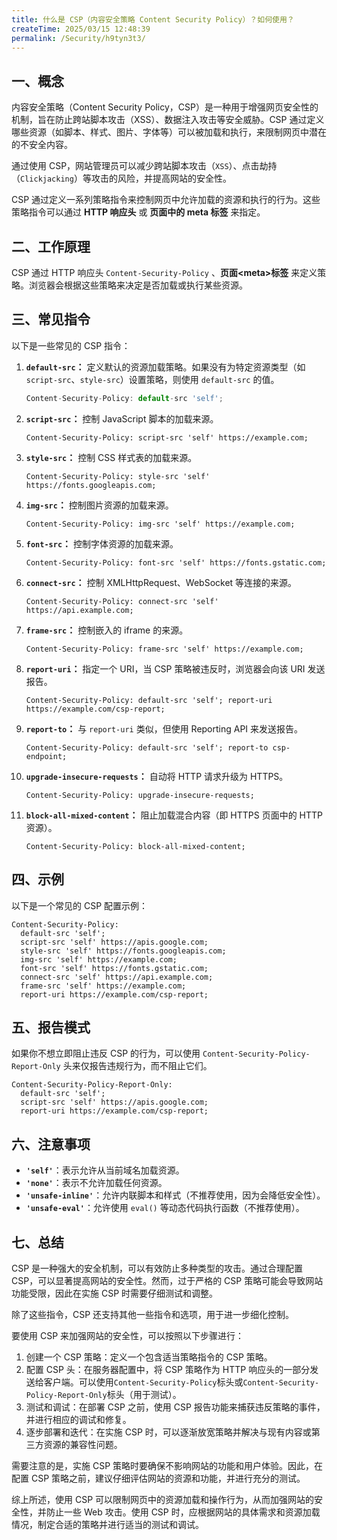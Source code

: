 ```yaml
---
title: 什么是 CSP（内容安全策略 Content Security Policy）？如何使用？
createTime: 2025/03/15 12:48:39
permalink: /Security/h9tyn3t3/
---
```


## 一、概念

内容安全策略（Content Security Policy，CSP）是一种用于增强网页安全性的机制，旨在防止跨站脚本攻击（XSS）、数据注入攻击等安全威胁。CSP 通过定义哪些资源（如脚本、样式、图片、字体等）可以被加载和执行，来限制网页中潜在的不安全内容。

通过使用 CSP，网站管理员可以减少跨站脚本攻击（`XSS`）、点击劫持（`Clickjacking`）等攻击的风险，并提高网站的安全性。

CSP 通过定义一系列策略指令来控制网页中允许加载的资源和执行的行为。这些策略指令可以通过 **HTTP 响应头** 或 **页面中的 meta 标签** 来指定。

## 二、工作原理

CSP 通过 HTTP 响应头 `Content-Security-Policy` 、**页面\<meta\>标签** 来定义策略。浏览器会根据这些策略来决定是否加载或执行某些资源。

## 三、常见指令

以下是一些常见的 CSP 指令：

1. **`default-src`：** 定义默认的资源加载策略。如果没有为特定资源类型（如 `script-src`、`style-src`）设置策略，则使用 `default-src` 的值。

   ```js
   Content-Security-Policy: default-src 'self';
   ```

2. **`script-src`：** 控制 JavaScript 脚本的加载来源。

   ```http
   Content-Security-Policy: script-src 'self' https://example.com;
   ```

3. **`style-src`：** 控制 CSS 样式表的加载来源。

   ```http
   Content-Security-Policy: style-src 'self' https://fonts.googleapis.com;
   ```

4. **`img-src`：** 控制图片资源的加载来源。

   ```http
   Content-Security-Policy: img-src 'self' https://example.com;
   ```

5. **`font-src`：** 控制字体资源的加载来源。

   ```http
   Content-Security-Policy: font-src 'self' https://fonts.gstatic.com;
   ```

6. **`connect-src`：** 控制 XMLHttpRequest、WebSocket 等连接的来源。

   ```http
   Content-Security-Policy: connect-src 'self' https://api.example.com;
   ```

7. **`frame-src`：** 控制嵌入的 iframe 的来源。

   ```http
   Content-Security-Policy: frame-src 'self' https://example.com;
   ```

8. **`report-uri`：** 指定一个 URI，当 CSP 策略被违反时，浏览器会向该 URI 发送报告。

   ```http
   Content-Security-Policy: default-src 'self'; report-uri https://example.com/csp-report;
   ```

9. **`report-to`：** 与 `report-uri` 类似，但使用 Reporting API 来发送报告。

   ```http
   Content-Security-Policy: default-src 'self'; report-to csp-endpoint;
   ```

10. **`upgrade-insecure-requests`：** 自动将 HTTP 请求升级为 HTTPS。

    ```http
    Content-Security-Policy: upgrade-insecure-requests;
    ```

11. **`block-all-mixed-content`：** 阻止加载混合内容（即 HTTPS 页面中的 HTTP 资源）。

    ```http
    Content-Security-Policy: block-all-mixed-content;
    ```

## 四、示例

以下是一个常见的 CSP 配置示例：

```http
Content-Security-Policy:
  default-src 'self';
  script-src 'self' https://apis.google.com;
  style-src 'self' https://fonts.googleapis.com;
  img-src 'self' https://example.com;
  font-src 'self' https://fonts.gstatic.com;
  connect-src 'self' https://api.example.com;
  frame-src 'self' https://example.com;
  report-uri https://example.com/csp-report;
```

## 五、报告模式

如果你不想立即阻止违反 CSP 的行为，可以使用 `Content-Security-Policy-Report-Only` 头来仅报告违规行为，而不阻止它们。

```http
Content-Security-Policy-Report-Only:
  default-src 'self';
  script-src 'self' https://apis.google.com;
  report-uri https://example.com/csp-report;
```

## 六、注意事项

- **`'self'`**：表示允许从当前域名加载资源。
- **`'none'`**：表示不允许加载任何资源。
- **`'unsafe-inline'`**：允许内联脚本和样式（不推荐使用，因为会降低安全性）。
- **`'unsafe-eval'`**：允许使用 `eval()` 等动态代码执行函数（不推荐使用）。

## 七、总结

CSP 是一种强大的安全机制，可以有效防止多种类型的攻击。通过合理配置 CSP，可以显著提高网站的安全性。然而，过于严格的 CSP 策略可能会导致网站功能受限，因此在实施 CSP 时需要仔细测试和调整。

除了这些指令，CSP 还支持其他一些指令和选项，用于进一步细化控制。

要使用 CSP 来加强网站的安全性，可以按照以下步骤进行：

1. 创建一个 CSP 策略：定义一个包含适当策略指令的 CSP 策略。
2. 配置 CSP 头：在服务器配置中，将 CSP 策略作为 HTTP 响应头的一部分发送给客户端。可以使用`Content-Security-Policy`标头或`Content-Security-Policy-Report-Only`标头（用于测试）。
3. 测试和调试：在部署 CSP 之前，使用 CSP 报告功能来捕获违反策略的事件，并进行相应的调试和修复。
4. 逐步部署和迭代：在实施 CSP 时，可以逐渐放宽策略并解决与现有内容或第三方资源的兼容性问题。

需要注意的是，实施 CSP 策略时要确保不影响网站的功能和用户体验。因此，在配置 CSP 策略之前，建议仔细评估网站的资源和功能，并进行充分的测试。

综上所述，使用 CSP 可以限制网页中的资源加载和操作行为，从而加强网站的安全性，并防止一些 Web 攻击。使用 CSP 时，应根据网站的具体需求和资源加载情况，制定合适的策略并进行适当的测试和调试。
